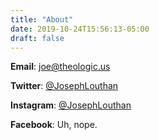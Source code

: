 ```yaml
---
title: "About"
date: 2019-10-24T15:56:13-05:00
draft: false
---
```

**Email**: [joe@theologic.us](mailto:joe@theologic.us)

**Twitter**: [@JosephLouthan](https://twitter.com/JosephLouthan) 

**Instagram**: [@JosephLouthan](https://www.instagram.com/josephlouthan/) 

**Facebook**: Uh, nope.
